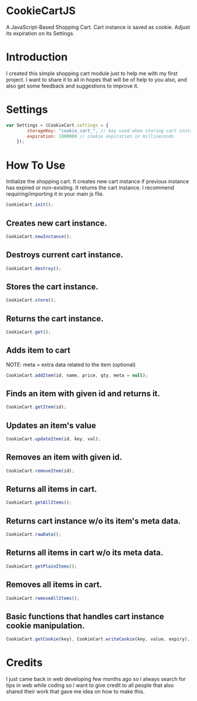 # CookieCartJS
A JavaScript-Based Shopping Cart. Cart instance is saved as cookie. Adjust its expiration on its Settings.



# Introduction
I created this simple shopping cart module just to help me with my first project. I want to share it to all in hopes that will be of help to you also, and also get some feedback and suggestions to improve it.



# Settings
```javascript
var Settings = (CookieCart.settings = {
        storageKey: "cookie_cart_", // key used when storing cart instance to cookie
        expiration: 1800000 // cookie expiration in milliseconds
    });
```


# How To Use

Initialize the shopping cart. It creates new cart instance if previous instance has expired or non-existing. It returns the cart instance. I recommend requiring/importing it in your main js file.
```javascript
CookieCart.init();
```


## Creates new cart instance.
```javascript
CookieCart.newInstance();
```


## Destroys current cart instance.
```javascript
CookieCart.destroy();
```


## Stores the cart instance.
```javascript
CookieCart.store();
```


## Returns the cart instance.
```javascript
CookieCart.get();
```


## Adds item to cart
NOTE: meta = extra data related to the item (optional)
```javascript
CookieCart.addItem(id, name, price, qty, meta = null);
```


## Finds an item with given id and returns it.
```javascript
CookieCart.getItem(id);
```


## Updates an item's value
```javascript
CookieCart.updateItem(id, key, val);
```


## Removes an item with given id.
```javascript
CookieCart.removeItem(id);
```


## Returns all items in cart.
```javascript
CookieCart.getAllItems();
```


## Returns cart instance w/o its item's meta data.
```javascript
CookieCart.rawData();
```


## Returns all items in cart w/o its meta data.
```javascript
CookieCart.getPlainItems();
```


## Removes all items in cart.
```javascript
CookieCart.removeAllItems();
```


## Basic functions that handles cart instance cookie manipulation.
```javascript
CookieCart.getCookie(key), CookieCart.writeCookie(key, value, expiry), CookieCart.deleteCookie(key)
```

# Credits
I just came back in web developing few months ago so i always search for tips in web while coding so i want to give credit to all people that also shared their work that gave me idea on how to make this. 
